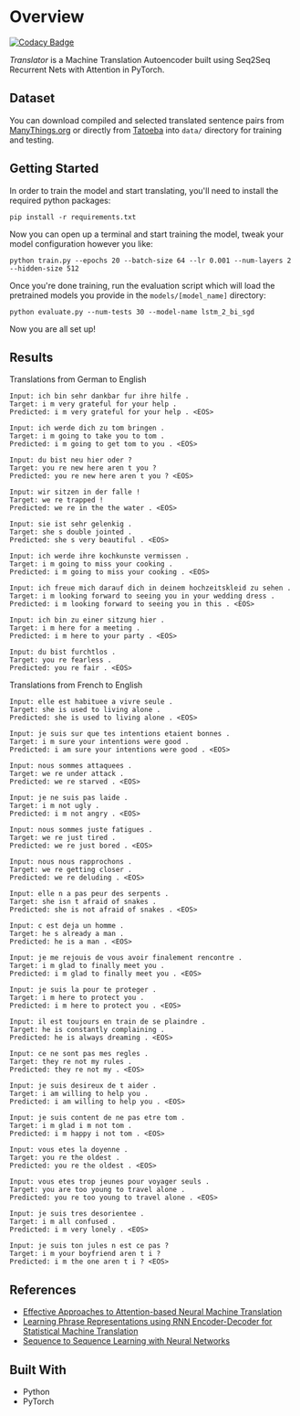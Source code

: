 # Overview

[![Codacy Badge](https://api.codacy.com/project/badge/Grade/9020f72ab88b4f05b2082b94e7efe6de)](https://app.codacy.com/app/pskrunner14/translator?utm_source=github.com&utm_medium=referral&utm_content=pskrunner14/translator&utm_campaign=Badge_Grade_Dashboard)

*Translator* is a Machine Translation Autoencoder built using Seq2Seq Recurrent Nets with Attention in PyTorch.

## Dataset

You can download compiled and selected translated sentence pairs from [ManyThings.org](http://www.manythings.org/anki/) or directly from [Tatoeba](https://tatoeba.org/eng) into `data/` directory for training and testing.

## Getting Started

In order to train the model and start translating, you'll need to install the required python packages:

```
pip install -r requirements.txt
```

Now you can open up a terminal and start training the model, tweak your model configuration however you like:

```
python train.py --epochs 20 --batch-size 64 --lr 0.001 --num-layers 2 --hidden-size 512
```

Once you're done training, run the evaluation script which will load the pretrained models you provide in the `models/[model_name]` directory:

```
python evaluate.py --num-tests 30 --model-name lstm_2_bi_sgd
```

Now you are all set up!

## Results

Translations from German to English

```
Input: ich bin sehr dankbar fur ihre hilfe .
Target: i m very grateful for your help .
Predicted: i m very grateful for your help . <EOS>

Input: ich werde dich zu tom bringen .
Target: i m going to take you to tom .
Predicted: i m going to get tom to you . <EOS>

Input: du bist neu hier oder ?
Target: you re new here aren t you ?
Predicted: you re new here aren t you ? <EOS>

Input: wir sitzen in der falle !
Target: we re trapped !
Predicted: we re in the the water . <EOS>

Input: sie ist sehr gelenkig .
Target: she s double jointed .
Predicted: she s very beautiful . <EOS>

Input: ich werde ihre kochkunste vermissen .
Target: i m going to miss your cooking .
Predicted: i m going to miss your cooking . <EOS>

Input: ich freue mich darauf dich in deinem hochzeitskleid zu sehen .
Target: i m looking forward to seeing you in your wedding dress .
Predicted: i m looking forward to seeing you in this . <EOS>

Input: ich bin zu einer sitzung hier .
Target: i m here for a meeting .
Predicted: i m here to your party . <EOS>

Input: du bist furchtlos .
Target: you re fearless .
Predicted: you re fair . <EOS>
```

Translations from French to English

```
Input: elle est habituee a vivre seule .
Target: she is used to living alone .
Predicted: she is used to living alone . <EOS>

Input: je suis sur que tes intentions etaient bonnes .
Target: i m sure your intentions were good .
Predicted: i am sure your intentions were good . <EOS>

Input: nous sommes attaquees .
Target: we re under attack .
Predicted: we re starved . <EOS>

Input: je ne suis pas laide .
Target: i m not ugly .
Predicted: i m not angry . <EOS>

Input: nous sommes juste fatigues .
Target: we re just tired .
Predicted: we re just bored . <EOS>    

Input: nous nous rapprochons .
Target: we re getting closer .
Predicted: we re deluding . <EOS>

Input: elle n a pas peur des serpents .
Target: she isn t afraid of snakes .
Predicted: she is not afraid of snakes . <EOS>

Input: c est deja un homme .
Target: he s already a man . 
Predicted: he is a man . <EOS>

Input: je me rejouis de vous avoir finalement rencontre .
Target: i m glad to finally meet you .
Predicted: i m glad to finally meet you . <EOS>

Input: je suis la pour te proteger .
Target: i m here to protect you .
Predicted: i m here to protect you . <EOS>

Input: il est toujours en train de se plaindre .
Target: he is constantly complaining .
Predicted: he is always dreaming . <EOS>

Input: ce ne sont pas mes regles .
Target: they re not my rules .
Predicted: they re not my . <EOS>

Input: je suis desireux de t aider .
Target: i am willing to help you .
Predicted: i am willing to help you . <EOS>

Input: je suis content de ne pas etre tom .
Target: i m glad i m not tom .
Predicted: i m happy i not tom . <EOS>

Input: vous etes la doyenne .
Target: you re the oldest .
Predicted: you re the oldest . <EOS>

Input: vous etes trop jeunes pour voyager seuls .
Target: you are too young to travel alone .
Predicted: you re too young to travel alone . <EOS>

Input: je suis tres desorientee .
Target: i m all confused .
Predicted: i m very lonely . <EOS>

Input: je suis ton jules n est ce pas ?
Target: i m your boyfriend aren t i ?
Predicted: i m the one aren t i ? <EOS>
```

## References

* [Effective Approaches to Attention-based Neural Machine Translation](https://arxiv.org/abs/1508.04025)
* [Learning Phrase Representations using RNN Encoder-Decoder for Statistical Machine Translation](https://arxiv.org/abs/1406.1078)
* [Sequence to Sequence Learning with Neural Networks](https://arxiv.org/abs/1409.3215)

## Built With

* Python
* PyTorch